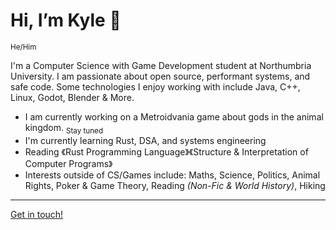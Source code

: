 # Hi, I’m Kyle 👋 
<sub>He/Him</sub>

I'm a Computer Science with Game Development student at Northumbria University. I am passionate about open source, performant systems, and safe code. 
Some technologies I enjoy working with include Java, C++, Linux, Godot, Blender & More. 

- I am currently working on a Metroidvania game about gods in the animal kingdom. <sub>Stay tuned</sub>
- I'm currently learning Rust, DSA, and systems engineering
- Reading 《Rust Programming Language》《Structure & Interpretation of Computer Programs》
- Interests outside of CS/Games include: Maths, Science, Politics, Animal Rights, Poker & Game Theory, Reading *(Non-Fic & World History)*, Hiking

<hr>
<p align="centre">
  <a href="https://www.linkedin.com/in/kyle-dunbar-220308318/">Get in touch!</a>
</p>

<!---
KyleDunbarDev/KyleDunbarDev is a ✨ special ✨ repository because its `README.md` (this file) appears on your GitHub profile.
You can click the Preview link to take a look at your changes.
--->
